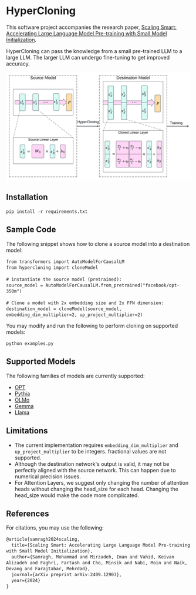 # HyperCloning

This software project accompanies the research paper, [Scaling Smart: Accelerating Large Language Model Pre-training with Small Model Initialization](https://arxiv.org/abs/2409.12903).

HyperCloning can pass the knowledge from a small pre-trained LLM to a large LLM. The larger LLM can undergo fine-tuning to get improved accuracy.

![Illustration of HyperCloning for Linear Layers](images/teaser.png)

## Installation

`pip install -r requirements.txt`

## Sample Code

The following snippet shows how to clone a source model into a destination model:

```
from transformers import AutoModelForCausalLM
from hypercloning import cloneModel

# instantiate the source model (pretrained):
source_model = AutoModelForCausalLM.from_pretrained("facebook/opt-350m")

# Clone a model with 2x embedding size and 2x FFN dimension:
destination_model = cloneModel(source_model, embedding_dim_multiplier=2, up_project_multiplier=2)
```

You may modify and run the following to perform cloning on supported models:

```
python examples.py
```
## Supported Models
The following families of models are currently supported:
- [OPT](https://huggingface.co/docs/transformers/en/model_doc/opt)
- [Pythia](https://huggingface.co/models?other=pythia)
- [OLMo](https://huggingface.co/docs/transformers/en/model_doc/olmo)
- [Gemma](https://huggingface.co/docs/transformers/en/model_doc/gemma)
- [Llama](https://huggingface.co/docs/transformers/en/model_doc/llama2)

## Limitations
- The current implementation requires `embedding_dim_multiplier` and `up_project_multiplier` to be integers. fractional values are not supported.
- Although the destination network's output is valid, it may not be perfectly aligned with the source network. This can happen due to numerical precision issues.
- For Attention Layers, we suggest only changing the number of attention heads without changing the head_size for each head. Changing the head_size would make the code more complicated. 

## References

For citations, you may use the following:
```
@article{samragh2024scaling,
  title={Scaling Smart: Accelerating Large Language Model Pre-training with Small Model Initialization},
  author={Samragh, Mohammad and Mirzadeh, Iman and Vahid, Keivan Alizadeh and Faghri, Fartash and Cho, Minsik and Nabi, Moin and Naik, Devang and Farajtabar, Mehrdad},
  journal={arXiv preprint arXiv:2409.12903},
  year={2024}
}
```
